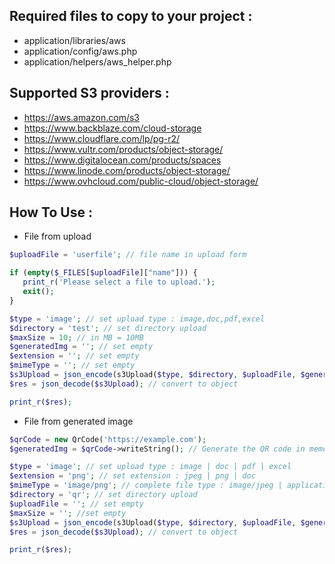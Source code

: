 ## Required files to copy to your project :

- application/libraries/aws
- application/config/aws.php
- application/helpers/aws_helper.php

## Supported S3 providers :

- https://aws.amazon.com/s3
- https://www.backblaze.com/cloud-storage
- https://www.cloudflare.com/lp/pg-r2/
- https://www.vultr.com/products/object-storage/
- https://www.digitalocean.com/products/spaces
- https://www.linode.com/products/object-storage/
- https://www.ovhcloud.com/public-cloud/object-storage/

## How To Use :
- File from upload
```php
$uploadFile = 'userfile'; // file name in upload form

if (empty($_FILES[$uploadFile]["name"])) {
   print_r('Please select a file to upload.');
   exit();
}

$type = 'image'; // set upload type : image,doc,pdf,excel
$directory = 'test'; // set directory upload
$maxSize = 10; // in MB = 10MB
$generatedImg = ''; // set empty
$extension = ''; // set empty
$mimeType = ''; // set empty
$s3Upload = json_encode(s3Upload($type, $directory, $uploadFile, $generatedImg, $mimeType, $extension, $maxSize));
$res = json_decode($s3Upload); // convert to object

print_r($res);
```

- File from generated image
```php
$qrCode = new QrCode('https://example.com');
$generatedImg = $qrCode->writeString(); // Generate the QR code in memory

$type = 'image'; // set upload type : image | doc | pdf | excel
$extension = 'png'; // set extension : jpeg | png | doc
$mimeType = 'image/png'; // complete file type : image/jpeg | application/msword | application/pdf | application/vnd.ms-excel
$directory = 'qr'; // set directory upload
$uploadFile = ''; // set empty
$maxSize = ''; //set empty
$s3Upload = json_encode(s3Upload($type, $directory, $uploadFile, $generatedImg, $mimeType, $extension));
$res = json_decode($s3Upload); // convert to object

print_r($res);
```